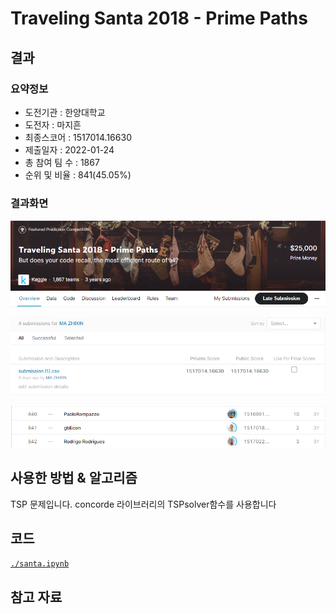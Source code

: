 # Traveling Santa 2018 - Prime Paths

## 결과

### 요약정보

- 도전기관 : 한양대학교
- 도전자 : 마지흔
- 최종스코어 : 1517014.16630
- 제출일자 : 2022-01-24
- 총 참여 팀 수 : 1867
- 순위 및 비율 : 841(45.05%)

### 결과화면

![title](./img/title.png)

![score](./img/score.png)

![leaderboard](./img/leaderboard.png)

## 사용한 방법 & 알고리즘

TSP 문제입니다. concorde 라이브러리의 TSPsolver함수를 사용합니다

## 코드

[`./santa.ipynb`](./santa.ipynb)

## 참고 자료

